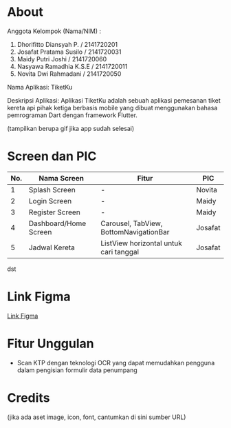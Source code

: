 # About

Anggota Kelompok (Nama/NIM) :

1. Dhorifitto Diansyah P. / 2141720201
2. Josafat Pratama Susilo / 2141720031
3. Maidy Putri Joshi      / 2141720060
4. Nasyawa Ramadhia K.S.E / 2141720011
5. Novita Dwi Rahmadani   / 2141720050

Nama Aplikasi: TiketKu

Deskripsi Aplikasi:
Aplikasi TiketKu adalah sebuah aplikasi pemesanan tiket kereta api pihak ketiga berbasis mobile yang dibuat menggunakan bahasa pemrograman Dart dengan framework Flutter.

(tampilkan berupa gif jika app sudah selesai)

# Screen dan PIC

| No. | Nama Screen | Fitur | PIC
|-----|-------------|-------|-----|
| 1 | Splash Screen        | -     | Novita |
| 2 | Login Screen         | -     | Maidy |
| 3 | Register Screen      | -     | Maidy |
| 4 | Dashboard/Home Screen         | Carousel, TabView, BottomNavigationBar | Josafat |
| 5 | Jadwal Kereta | ListView horizontal untuk cari tanggal | Josafat |

dst


# Link Figma

[Link Figma](https://www.figma.com/file/9GjjCTbz8CVngw7S0I21sf/DHORIFFITO-DIANSYAH-PUTRA's-team-library?type=design&node-id=0%3A1&mode=design&t=cRNjatCPon3am4YQ-1)

# Fitur Unggulan

- Scan KTP dengan teknologi OCR yang dapat memudahkan pengguna dalam pengisian formulir data penumpang

# Credits

(jika ada aset image, icon, font, cantumkan di sini sumber URL)
